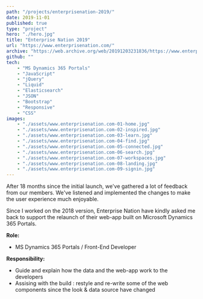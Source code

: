 ```yaml
---
path: "/projects/enterprisenation-2019/"
date: 2019-11-01
published: true
type: "project"
hero: "./hero.jpg"
title: "Enterprise Nation 2019"
url: "https://www.enterprisenation.com/"
archive: "https://web.archive.org/web/20191203231836/https://www.enterprisenation.com/"
github: ""
tech:
    - "MS Dynamics 365 Portals"
    - "JavaScript"
    - "jQuery"
    - "Liquid"
    - "Elasticsearch"
    - "JSON"
    - "Bootstrap"
    - "Responsive"
    - "CSS"
images: 
    - "./assets/www.enterprisenation.com-01-home.jpg"
    - "./assets/www.enterprisenation.com-02-inspired.jpg"
    - "./assets/www.enterprisenation.com-03-learn.jpg"
    - "./assets/www.enterprisenation.com-04-find.jpg"
    - "./assets/www.enterprisenation.com-05-connected.jpg"
    - "./assets/www.enterprisenation.com-06-search.jpg"
    - "./assets/www.enterprisenation.com-07-workspaces.jpg"
    - "./assets/www.enterprisenation.com-08-landing.jpg"
    - "./assets/www.enterprisenation.com-09-signin.jpg"
---
```


After 18 months since the initial launch, we've gathered a lot of feedback from our members. We've listened and implemented the changes to make the user experience much enjoyable.

Since I worked on the 2018 version, Enterprise Nation have kindly asked me back to support the relaunch of their web-app built on Microsoft Dynamics 365 Portals.

**Role:**
- MS Dynamics 365 Portals / Front-End Developer

**Responsibility:**
- Guide and explain how the data and the web-app work to the developers
- Assising with the build : restyle and re-write some of the web components since the look & data source have changed